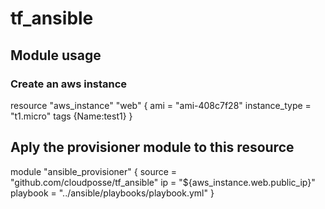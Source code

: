 # tf_ansible

## Module usage

### Create an aws instance
resource "aws_instance" "web" {
  ami = "ami-408c7f28"
  instance_type = "t1.micro"
  tags {Name:test1}
}

## Aply the provisioner module to this resource
module "ansible_provisioner" {
  source  = "github.com/cloudposse/tf_ansible"
  ip = "${aws_instance.web.public_ip}"
  playbook = "../ansible/playbooks/playbook.yml"
}

